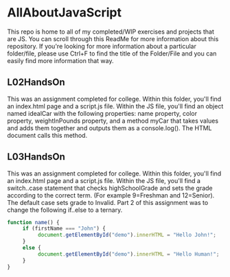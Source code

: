 # AllAboutJavaScript
This repo is home to all of my completed/WIP exercises and projects that are JS. You can scroll through this ReadMe for more information about this repository. If you're looking for more information about a particular folder/file, please use Ctrl+F to find the title of the Folder/File and you can easily find more information that way.

## L02HandsOn
This was an assignment completed for college. Within this folder, you'll find an index.html page and a script.js file. Within the JS file, you'll find an object named idealCar with the following properties: name property, color property, weightInPounds property, and a method myCar that takes values and adds them together and outputs them as a console.log(). The HTML document calls this method.

## L03HandsOn
This was an assignment completed for college. Within this folder, you'll find an index.html page and a script.js file. Within the JS file, you'll find a switch..case statement that checks highSchoolGrade and sets the grade according to the correct term. (For example 9=Freshman and 12=Senior). The default case sets grade to Invalid. Part 2 of this assignment was to change the following if..else to a ternary.

```javascript
function name() {
     if (firstName === "John") {  
          document.getElementById("demo").innerHTML = "Hello John!";  
     }  
     else {  
          document.getElementById("demo").innerHTML = "Hello Human!";  
     }  
}
```
